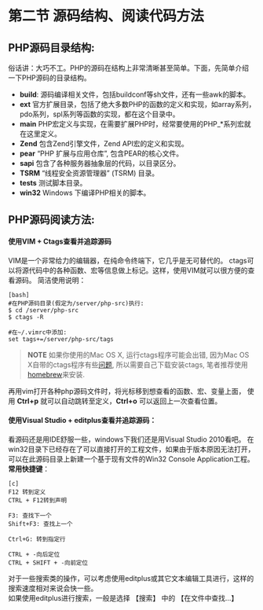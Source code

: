 # 第二节 源码结构、阅读代码方法
## PHP源码目录结构:  
  俗话讲：大巧不工。PHP的源码在结构上非常清晰甚至简单。下面，先简单介绍一下PHP源码的目录结构。

 * **build**: 源码编译相关文件，包括buildconf等sh文件，还有一些awk的脚本。
 * **ext**    官方扩展目录，包括了绝大多数PHP的函数的定义和实现，如array系列，pdo系列，spl系列等函数的实现，都在这个目录中。
 * **main**  PHP宏定义与实现，在需要扩展PHP时，经常要使用的PHP_*系列宏就在这里定义。
 * **Zend**  包含Zend引擎文件，Zend API宏的定义和实现。
 * **pear**  “PHP 扩展与应用仓库”, 包含PEAR的核心文件。
 * **sapi**  包含了各种服务器抽象层的代码，以目录区分。
 * **TSRM**  “线程安全资源管理器” (TSRM) 目录。
 * **tests**  测试脚本目录。
 * **win32**  Windows 下编译PHP相关的脚本。  


## PHP源码阅读方法:  
#### 使用VIM + Ctags查看并追踪源码
VIM是一个非常给力的编辑器，在纯命令终端下，它几乎是无可替代的。 
ctags可以将源代码中的各种函数、宏等信息做上标记。这样，使用VIM就可以很方便的查看源码。 
简洁使用说明：

    [bash]
    #在PHP源码目录(假定为/server/php-src)执行:
    $ cd /server/php-src
    $ ctags -R

    #在~/.vimrc中添加:
    set tags+=/server/php-src/tags

>**NOTE**
>如果你使用的Mac OS X, 运行ctags程序可能会出错, 因为Mac OS X自带的ctags程序有些[问题](http://adamyoung.net/Exuberant-Ctags-OS-X),
>所以需要自己下载安装ctags, 笔者推荐使用[homebrew](https://github.com/mxcl/homebrew)来安装.

再用vim打开各种php源码文件时，将光标移到想查看的函数、宏、变量上面，
使用 **Ctrl+p** 就可以自动跳转至定义，**Ctrl+o** 可以返回上一次查看位置。

#### 使用Visual Studio + editplus查看并追踪源码：
看源码还是用IDE舒服一些，windows下我们还是用Visual Studio 2010看吧。
在win32目录下已经存在了可以直接打开的工程文件，如果由于版本原因无法打开，可以在此源码目录上新建一个基于现有文件的Win32 Console Application工程。  
**常用快捷键**：

    [c]
    F12 转到定义
    CTRL + F12转到声明

    F3: 查找下一个
    Shift+F3: 查找上一个

    Ctrl+G: 转到指定行

    CTRL + -向后定位
    CTRL + SHIFT + -向前定位

对于一些搜索类的操作，可以考虑使用editplus或其它文本编辑工具进行，这样的搜索速度相对来说会快一些。  
如果使用editplus进行搜索，一般是选择 【搜索】 中的 【在文件中查找...】

